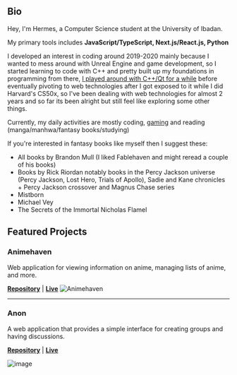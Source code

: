## Bio
Hey, I'm Hermes, a Computer Science student at the University of Ibadan.  

My primary tools includes **JavaScript/TypeScript, Next.js/React.js, Python**  

I developed an interest in coding around 2019-2020 mainly because I wanted to mess around with Unreal Engine and game development, so I started learning to code with C++ and pretty built up my foundations in programming from there, [I played around with C++/Qt for a while](https://github.com/TruePadawan/Nipsie) before eventually pivoting to web technologies after I got exposed to it while I did Harvard's CS50x, so I've been dealing with web technologies for almost 2 years and so far its been alright but still feel like exploring some other things.  

Currently, my daily activities are mostly coding, [gaming](https://steamcommunity.com/id/hermeschi/) and reading (manga/manhwa/fantasy books/studying)  

If you're interested in fantasy books like myself then I suggest these:
- All books by Brandon Mull (I liked Fablehaven and might reread a couple of his books)
- Books by Rick Riordan notably books in the Percy Jackson universe (Percy Jackson, Lost Hero, Trials of Apollo), Sadie and Kane chronicles + Percy Jackson crossover and Magnus Chase series
- Mistborn
- Michael Vey
- The Secrets of the Immortal Nicholas Flamel

## Featured Projects
### Animehaven
Web application for viewing information on anime, managing lists of anime, and more.  

[**Repository**](https://github.com/TruePadawan/Animehaven-next) | [**Live**](https://animehaven-next.vercel.app/)
![Animehaven](https://user-images.githubusercontent.com/71678062/205748954-423e5a49-2289-4ee3-9585-05fe40bdbec0.png)

<hr />

### Anon
A web application that provides a simple interface for creating groups and having discussions.

[**Repository**](https://github.com/TruePadawan/Anon) | [**Live**](https://anon-posts.vercel.app/)
 
![image](https://github.com/TruePadawan/TruePadawan/assets/71678062/3397e030-215e-456a-a835-287d8a47e12e)

